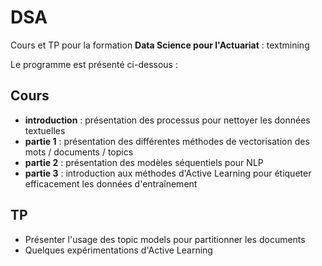 # DSA

Cours et TP pour la formation <b>Data Science pour l'Actuariat</b> : textmining

Le programme est présenté ci-dessous :

## Cours
- <b>introduction</b> : présentation des processus pour nettoyer les données textuelles
- <b>partie 1</b> : présentation des différentes méthodes de vectorisation des mots / documents / topics
- <b>partie 2</b> : présentation des modèles séquentiels pour NLP
- <b>partie 3</b> : introduction aux méthodes d'Active Learning pour étiqueter efficacement les données d'entraînement

## TP
- Présenter l'usage des topic models pour partitionner les documents
- Quelques expérimentations d'Active Learning

